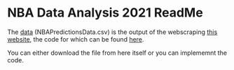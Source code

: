 # NBA Data Analysis 2021 ReadMe

The [data](https://github.com/mitushiananya/NBA-Data-Analysis-2021/blob/main/NBAPredictionsData.csv) (NBAPredictionsData.csv) is the output of the webscraping [this website](https://projects.fivethirtyeight.com/2021-nba-predictions/), the code for which can be found [here](https://github.com/mitushiananya/Web-Scraping-using-Python/blob/main/Web%20Scrape%20Jupyter%20Notebook/NBAPredictions.ipynb). 

You can either download the file from here itself or you can implememnt the code. 
